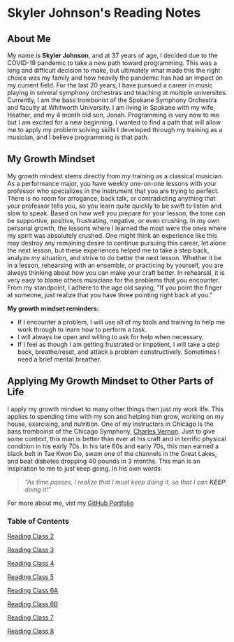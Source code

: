 # Skyler Johnson's Reading Notes

## About Me
My name is **Skyler Johnson**, and at 37 years of age, I decided due to the COVID-19 pandemic to take a new path toward programming. This was a long and difficult decision to make, but ultimately what made this the right choice was my family and how heavily the pandemic has had an impact on my current field. For the last 20 years, I have pursued a career in music playing in several symphony orchestras and teaching at multiple universites. Currently, I am the bass trombonist of the Spokane Symphony Orchestra and faculty at Whitworth University. I am living in Spokane with my wife, Heather, and my 4 month old son, Jonah. Programming is very new to me but I am excited for a new beginning. I wanted to find a path that will allow me to apply my problem solving skills I developed through my training as a musician, and I believe programming is that path.

## My Growth Mindset
My growth mindest stems directly from my training as a classical musician. As a performance major, you have weekly one-on-one lessons with your professor who specializes in the instrument that you are trying to perfect. There is no room for arrogance, back talk, or contradicting anything that your professor tells you, so you learn quite quickly to be swift to listen and slow to speak. Based on how well you prepare for your lesson, the tone can be supportive, positive, frustrating, negative, or even crushing. In my own personal growth, the lessons where I learned the most were the ones where my spirit was absolutely crushed. One might think an experience like this may destroy any remaining desire to continue pursuing this career, let alone the next lesson, but these experiences helped me to take a step back, analyze my situation, and strive to do better the next lesson. Whether it be in a lesson, rehearsing with an ensemble, or practicing by yourself, you are always thinking about how you can make your craft better. In rehearsal, it is very easy to blame others musicians for the problems that you encounter. From my standpoint, I adhere to the age old saying, "If you point the finger at someone, just realize that you have three pointing right back at you." 

**My growth mindset reminders:**
- If I encounter a problem, I will use all of my tools and training to help me work through to learn how to perform a task.
- I will always be open and willing to ask for help when necessary.
- If I feel as though I am getting frustrated or impatient, I will take a step back, breathe/reset, and attack a problem constructively. Sometimes I need a brief mental breather.

## Applying My Growth Mindset to Other Parts of Life
I apply my growth mindset to many other things then just my work life. This applies to spending time with my son and helping him grow, working on my house, exercising, and nutrition. One of my instructors in Chicago is the bass tromboinst of the Chicago Symphony, [Charles Vernon](https://cso.org/about/performers/chicago-symphony-orchestra/trombone/charles-vernon/). Just to give some context, this man is better than ever at his craft and in terrific physical condition in his early 70s. In his late 60s and early 70s, this man earned a black belt in Tae Kwon Do, swam one of the channels in the Great Lakes, and beat diabetes dropping 40 pounds in 3 months. This man is an inspiration to me to just keep going.
In his own words:
> _“As time passes, I realize that I must keep doing it, so that I can **KEEP** doing it!”_

For more about me, vist my [GitHub Portfolio](https://github.com/SkylerJohnson102020)

### Table of Contents
[Reading Class 2](read02.md)

[Reading Class 3](read03.md)

[Reading Class 4](read04.md)

[Reading Class 5](read05.md)

[Reading Class 6A](read06A.md)

[Reading Class 6B](read06b.md)

[Reading Class 7](read07.md)

[Reading Class 8](read08.md)
